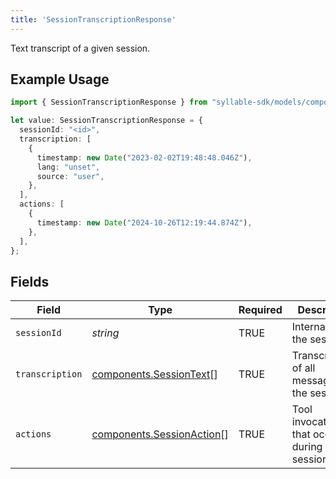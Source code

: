 ```yaml
---
title: 'SessionTranscriptionResponse'
---
```


Text transcript of a given session.

## Example Usage

```typescript
import { SessionTranscriptionResponse } from "syllable-sdk/models/components";

let value: SessionTranscriptionResponse = {
  sessionId: "<id>",
  transcription: [
    {
      timestamp: new Date("2023-02-02T19:48:48.046Z"),
      lang: "unset",
      source: "user",
    },
  ],
  actions: [
    {
      timestamp: new Date("2024-10-26T12:19:44.874Z"),
    },
  ],
};
```

## Fields

| Field                                                                  | Type                                                                   | Required                                                               | Description                                                            |
| ---------------------------------------------------------------------- | ---------------------------------------------------------------------- | ---------------------------------------------------------------------- | ---------------------------------------------------------------------- |
| `sessionId`                                                            | *string*                                                               | TRUE                                                     | Internal ID of the session                                             |
| `transcription`                                                        | [components.SessionText](/sdk-docs/models/components/sessiontext)[]     | TRUE                                                     | Transcriptions of all messages in the session                          |
| `actions`                                                              | [components.SessionAction](/sdk-docs/models/components/sessionaction)[] | TRUE                                                     | Tool invocations that occurred during the session                      |